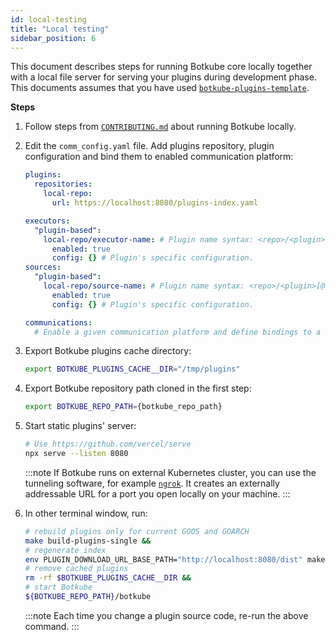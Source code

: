 ```yaml
---
id: local-testing
title: "Local testing"
sidebar_position: 6
---
```


This document describes steps for running Botkube core locally together with a local file server for serving your plugins during development phase. This documents assumes that you have used [`botkube-plugins-template`](https://github.com/mszostok/botkube-plugins-template).

**Steps**

1. Follow steps from [`CONTRIBUTING.md`](https://github.com/kubeshop/botkube/blob/main/CONTRIBUTING.md#build-and-run-locally) about running Botkube locally.

2. Edit the `comm_config.yaml` file. Add plugins repository, plugin configuration and bind them to enabled communication platform:

   ```yaml
   plugins:
     repositories:
       local-repo:
         url: https://localhost:8080/plugins-index.yaml

   executors:
     "plugin-based":
       local-repo/executor-name: # Plugin name syntax: <repo>/<plugin>[@<version>]. If version is not provided, the latest version from repository is used.
         enabled: true
         config: {} # Plugin's specific configuration.
   sources:
     "plugin-based":
       local-repo/source-name: # Plugin name syntax: <repo>/<plugin>[@<version>]. If version is not provided, the latest version from repository is used.
         enabled: true
         config: {} # Plugin's specific configuration.

   communications:
     # Enable a given communication platform and define bindings to a given executor and source plugins.
   ```

3. Export Botkube plugins cache directory:

   ```bash
   export BOTKUBE_PLUGINS_CACHE__DIR="/tmp/plugins"
   ```

4. Export Botkube repository path cloned in the first step:

   ```bash
   export BOTKUBE_REPO_PATH={botkube_repo_path}
   ```

5. Start static plugins' server:

   ```bash
   # Use https://github.com/vercel/serve
   npx serve --listen 8080
   ```

   :::note
   If Botkube runs on external Kubernetes cluster, you can use the tunneling software, for example [`ngrok`](https://ngrok.com/). It creates an externally addressable URL for a port you open locally on your machine.
   :::

6. In other terminal window, run:

   ```bash
   # rebuild plugins only for current GOOS and GOARCH
   make build-plugins-single &&
   # regenerate index
   env PLUGIN_DOWNLOAD_URL_BASE_PATH="http://localhost:8080/dist" make gen-plugin-index &&
   # remove cached plugins
   rm -rf $BOTKUBE_PLUGINS_CACHE__DIR &&
   # start Botkube
   ${BOTKUBE_REPO_PATH}/botkube
   ```

   :::note
   Each time you change a plugin source code, re-run the above command.
   :::
